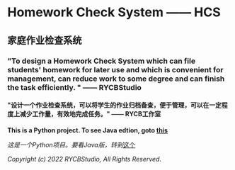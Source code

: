 # Homework Check System —— HCS
## 家庭作业检查系统
### "To design a Homework Check System which can file students' homework for later use and which is convenient for management, can reduce work to some degree and can finish the task efficiently. "  —— RYCBStudio
#### "设计一个作业检查系统，可以将学生的作业归档备查，便于管理，可以在一定程度上减少工作量，有效地完成任务。"  —— RYCB工作室
**This is a Python project. To see Java edtion, goto [this][this]**

*这是一个Python项目。要看Java版，转到*[这个][this]

*Copyright (c) 2022 RYCBStudio, All Rights Reserved.*


[this]:https://github.com/RYCBStudio/HCS
